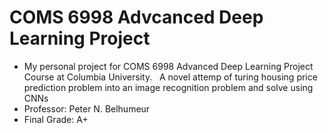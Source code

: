 # COMS 6998 Advcanced Deep Learning Project
- My personal project for COMS 6998 Advanced Deep Learning Project Course at Columbia University. &nbsp;
A novel attemp of turing housing price prediction problem into an image recognition problem and solve using CNNs
- Professor: Peter N. Belhumeur
- Final Grade: A+
